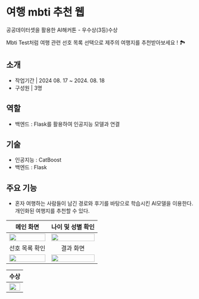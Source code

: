 # 여행 mbti 추천 웹
공공데이터셋을 활용한 AI해커톤 - 우수상(3등)수상

Mbti Test처럼 여행 관련 선호 목록 선택으로 제주의 여행지를 추천받아보세요 ! 🏞️
## 소개
- 작업기간 | 2024 08. 17 ~ 2024. 08. 18
- 구성원 | 3명
## 역할
- 백엔드 : Flask를 활용하여 인공지능 모델과 연결
## 기술
- 인공지능 : CatBoost
- 백엔드 : Flask
## 주요 기능
- 혼자 여행하는 사람들이 남긴 경로와 후기를 바탕으로 학습시킨 AI모델을 이용한다. 개인화된 여행지를 추천할 수 있다.
  
| 메인 화면 | 나이 및 성별 확인 |
|:-------:|:------:|
|<img width="100%" src="https://github.com/user-attachments/assets/7b82123f-989d-4f52-8288-5af8ecc4b5fe">| <img width="100%" src="https://github.com/user-attachments/assets/180b32bc-4ec3-45ca-a3b0-cb1cd8baf81c">|
| 선호 목록 확인 | 결과 화면 |
|<img width="100%" src="https://github.com/user-attachments/assets/b8dd98e0-8c2c-4868-b835-e4bd0823d8e2">| <img width="100%" src="https://github.com/user-attachments/assets/e32450b4-259b-4bba-8a03-92dc1f0a10b8">|

| 수상 |
|:---------:|
|<img width="100%" src="https://github.com/user-attachments/assets/34c99ec6-5200-42fc-afcd-ccffec1be7cf">|
